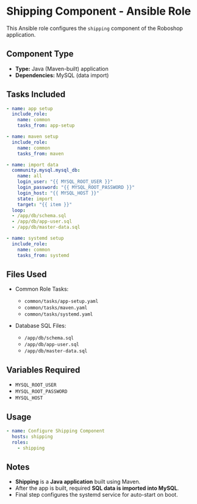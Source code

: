 
# Shipping Component - Ansible Role

This Ansible role configures the `shipping` component of the Roboshop application.

## Component Type

- **Type:** Java (Maven-built) application
- **Dependencies:** MySQL (data import)

## Tasks Included

```yaml
- name: app setup
  include_role:
    name: common
    tasks_from: app-setup

- name: maven setup
  include_role:
    name: common
    tasks_from: maven

- name: import data
  community.mysql.mysql_db:
    name: all
    login_user: "{{ MYSQL_ROOT_USER }}"
    login_password: "{{ MYSQL_ROOT_PASSWORD }}"
    login_host: "{{ MYSQL_HOST }}"
    state: import
    target: "{{ item }}"
  loop:
  - /app/db/schema.sql
  - /app/db/app-user.sql
  - /app/db/master-data.sql

- name: systemd setup
  include_role:
    name: common
    tasks_from: systemd
````

## Files Used

* Common Role Tasks:

  * `common/tasks/app-setup.yaml`
  * `common/tasks/maven.yaml`
  * `common/tasks/systemd.yaml`
* Database SQL Files:

  * `/app/db/schema.sql`
  * `/app/db/app-user.sql`
  * `/app/db/master-data.sql`

## Variables Required

* `MYSQL_ROOT_USER`
* `MYSQL_ROOT_PASSWORD`
* `MYSQL_HOST`

## Usage

```yaml
- name: Configure Shipping Component
  hosts: shipping
  roles:
    - shipping
```

## Notes

* **Shipping** is a **Java application** built using Maven.
* After the app is built, required **SQL data is imported into MySQL**.
* Final step configures the systemd service for auto-start on boot.

```
